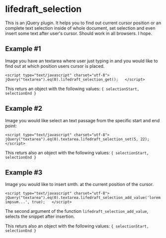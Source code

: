 # lifedraft_selection

This is an jQuery plugin. It helps you to find out current cursor position or an complete text selection inside of whole document, set selection and even insert some text after user's cursor. Should work in all browsers. I hope.

## Example #1

Image you have an textarea where user just typing in and you would like to find out at which position users cursor is placed.

`<script type="text/javascript" charset="utf-8">  
  jQuery("textarea").eq(0).lifedraft_selection_get();  
</script>`

This returs an object with the following values: `{ selectionStart, selectionEnd }`


## Example #2

Image you would like select an text passage from the specific start and end point:

`<script type="text/javascript" charset="utf-8">  
  jQuery("textarea").eq(0).textarea.lifedraft_selection_set(5, 22);  
</script>`

This returs also an object with the following values: `{ selectionStart, selectionEnd }`


## Example #3

Image you would like to insert smth. at the current position of the cursor.

`<script type="text/javascript" charset="utf-8">  
  jQuery("textarea").eq(0).textarea.lifedraft_selection_add_value('lorem impsum...', true);  
</script>`

The second argument of the function `lifedraft_selection_add_value`, selects the snippet after insertion.

This returs also an object with the following values: `{ selectionStart, selectionEnd }`